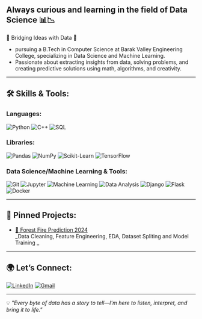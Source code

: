 ## Always curious and learning in the field of Data Science 📊📉  

🔗 Bridging Ideas with Data 🔗  
- pursuing a B.Tech in Computer Science at Barak Valley Engineering College, specializing in Data Science and Machine Learning.
- Passionate about extracting insights from data, solving problems, and creating predictive solutions using math, algorithms, and creativity. 

---  

## 🛠 Skills & Tools:

### **Languages:**
![Python](https://img.shields.io/badge/-Python-3776AB?logo=python&logoColor=white&style=flat) ![C++](https://img.shields.io/badge/-C++-00599C?logo=c%2B%2B&logoColor=white&style=flat) ![SQL](https://img.shields.io/badge/-SQL-4479A1?logo=postgresql&logoColor=white&style=flat)

### **Libraries:**
![Pandas](https://img.shields.io/badge/-Pandas-150458?logo=pandas&logoColor=white&style=flat) ![NumPy](https://img.shields.io/badge/-NumPy-013243?logo=numpy&logoColor=white&style=flat) ![Scikit-Learn](https://img.shields.io/badge/-Scikit--Learn-F7931E?logo=scikit-learn&logoColor=white&style=flat) ![TensorFlow](https://img.shields.io/badge/-TensorFlow-FF6F00?logo=tensorflow&logoColor=white&style=flat)

### **Data Science/Machine Learning & Tools:**
![Git](https://img.shields.io/badge/-Git-F05032?logo=git&logoColor=white&style=flat) 
![Jupyter](https://img.shields.io/badge/-Jupyter-F37626?logo=jupyter&logoColor=white&style=flat) 
![Machine Learning](https://img.shields.io/badge/-Machine%20Learning-102230?logo=ai&logoColor=white&style=flat) 
![Data Analysis](https://img.shields.io/badge/-Data%20Analysis-1f77b4?logo=bar-chart&logoColor=white&style=flat) 
![Django](https://img.shields.io/badge/-Django-092E20?logo=django&logoColor=white&style=flat) 
![Flask](https://img.shields.io/badge/-Flask-000000?logo=flask&logoColor=white&style=flat) 
![Docker](https://img.shields.io/badge/-Docker-2496ED?logo=docker&logoColor=white&style=flat)


---  

## 📌 Pinned Projects:  
- [🌟 Forest Fire Prediction 2024](https://github.com/PremKr1122/Forest-fire-prediction)  
  _Data Cleaning, Feature Engineering, EDA, Dataset Spliting and Model Training _  

---  

## 🌍 Let’s Connect:  
[![LinkedIn](https://img.shields.io/badge/-LinkedIn-blue?logo=linkedin&logoColor=white)](https://www.linkedin.com/in/prem-kr-sah/) [![Gmail](https://img.shields.io/badge/-Gmail-red?logo=gmail&logoColor=white)](mailto:pksjuly721@gmail.com)


---  

💡 _"Every byte of data has a story to tell—I'm here to listen, interpret, and bring it to life."_  
